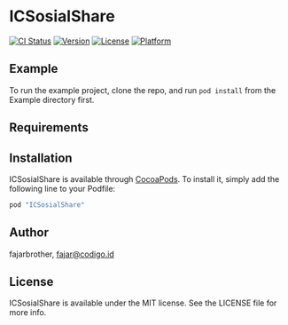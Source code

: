# ICSosialShare

[![CI Status](http://img.shields.io/travis/fajarbrother/ICSosialShare.svg?style=flat)](https://travis-ci.org/fajarbrother/ICSosialShare)
[![Version](https://img.shields.io/cocoapods/v/ICSosialShare.svg?style=flat)](http://cocoapods.org/pods/ICSosialShare)
[![License](https://img.shields.io/cocoapods/l/ICSosialShare.svg?style=flat)](http://cocoapods.org/pods/ICSosialShare)
[![Platform](https://img.shields.io/cocoapods/p/ICSosialShare.svg?style=flat)](http://cocoapods.org/pods/ICSosialShare)

## Example

To run the example project, clone the repo, and run `pod install` from the Example directory first.

## Requirements

## Installation

ICSosialShare is available through [CocoaPods](http://cocoapods.org). To install
it, simply add the following line to your Podfile:

```ruby
pod "ICSosialShare"
```

## Author

fajarbrother, fajar@codigo.id

## License

ICSosialShare is available under the MIT license. See the LICENSE file for more info.

